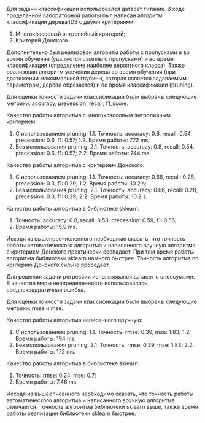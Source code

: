 Для задачи классификации использовался датасет титаник. В ходе проделанной лабораторной работы был написан алгоритм классификации дерева ID3 с двумя критериями:

1. Многоклассовый энтропийный критерий;
2. Критерий Донского.
   
Дополнительно был реализован алгоритм работы с пропусками и во время обучения (удаляются сэмплы с пропусками) и во время классификации (определение наиболее вероятного класса). Также реализован алгоритм усечения дерева во время обучения (при достижении максимальной глубины, которая является задаваемым параметром, дерево обрезается) и во время классификации (pruning).

Для оценки точности задачи классификации были выбраны следующие метрики: accuracy, precession, recall, f1_score. 

Качество работы алгоритма с многоклассовым энтропийным критерием:
1. С использованием pruning:
   1.1. Точность: accuracy: 0.8, recall: 0.54, precession: 0.6, f1: 0.57;
   1.2. Время работы: 772 ms;
2. Без использования pruning:
   2.1. Точность: accuracy: 0.8, recall: 0.54, precession: 0.6, f1: 0.57;
   2.2. Время работы: 744 ms.

Качество работы алгоритма с критерием Донского:
1. С использованием pruning:
   1.1. Точность: accuracy: 0.66, recall: 0.28, precession: 0.3, f1: 0.29;
   1.2. Время работы: 10.2 s;
2. Без использования pruning:
   2.1. Точность: accuracy: 0.66, recall: 0.28, precession: 0.3, f1: 0.29;
   2.2. Время работы: 10.2 s.

Качество работы алгоритма в библиотеке sklearn:
1. Точность: accuracy: 0.8, recall: 0.53, precession: 0.59, f1: 0.56;
2. Время работы: 15.9 ms.

Исходя из вышеперечисленного необходимо сказать, что точность работы автоматического алгоритма и написанного вручную алгоритма с критерием Донского практически совпадает. При том время работы алгоритма библиотеки sklearn намного быстрее. Точность алгоритма по критерию Донского сильно проседает.

Для решения задачи регрессии использовался датасет с опоссумами. В качестве меры неопределенности использовалась среднеквадратичная ошибка.

Для оценки точности задачи классификации были выбраны следующие метрики: rmse и mse.

Качество работы алгоритма написанного вручную:
1. С использованием pruning:
   1.1. Точность: rmse: 0.39, mse: 1.83;
   1.2. Время работы: 194 ms;
2. Без использования pruning:
   2.1. Точность: rmse: 0.39, mse: 1.83;
   2.2. Время работы: 172 ms.

Качество работы алгоритма в библиотеке sklearn:
1. Точность: rmse: 0.24, mse: 0.7;
2. Время работы: 7.46 ms.

Исходя из вышеописанного необходимо сказать, что точность работы автоматического алгоритма и написанного вручную алгоритма отличается. Точность алгоритма библиотеки sklearn выше, также время работы реализации библиотеки sklearn быстрее.
